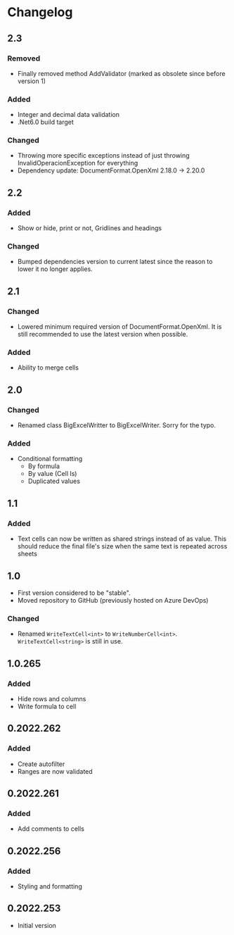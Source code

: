 ﻿# Changelog

## 2.3
### Removed
- Finally removed method AddValidator (marked as obsolete since before version 1)
### Added
- Integer and decimal data validation
- .Net6.0 build target
### Changed
- Throwing more specific exceptions instead of just throwing InvalidOperacionException for everything
- Dependency update: DocumentFormat.OpenXml 2.18.0 -> 2.20.0

## 2.2
### Added
- Show or hide, print or not, Gridlines and headings
### Changed
- Bumped dependencies version to current latest since the reason to lower it no longer applies.

## 2.1
### Changed
- Lowered minimum required version of DocumentFormat.OpenXml. It is still recommended to use the latest version when possible.
### Added
- Ability to merge cells

## 2.0
### Changed
- Renamed class BigExcelWritter to BigExcelWriter.
  Sorry for the typo.
### Added
- Conditional formatting
    - By formula
    - By value (Cell Is)
    - Duplicated values

## 1.1
### Added
- Text cells can now be written as shared strings instead of as value. This should reduce the final file's size when the same text is repeated across sheets

## 1.0
- First version considered to be "stable".
- Moved repository to GitHub (previously hosted on Azure DevOps)
### Changed
- Renamed `WriteTextCell<int>` to `WriteNumberCell<int>`. `WriteTextCell<string>` is still in use.

## 1.0.265
### Added
- Hide rows and columns
- Write formula to cell

## 0.2022.262
### Added
- Create autofilter
- Ranges are now validated

## 0.2022.261
### Added
- Add comments to cells

## 0.2022.256
### Added
- Styling and formatting

## 0.2022.253
- Initial version
